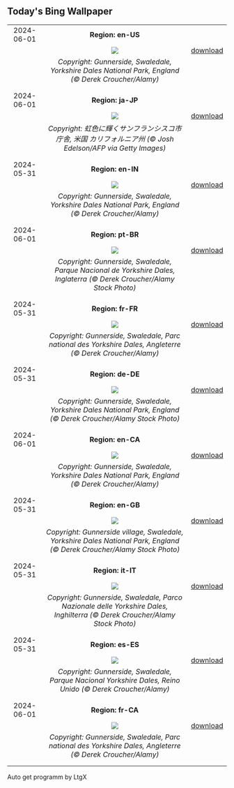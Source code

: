## Today's Bing Wallpaper
|      |      |      |
| :----: | :----: | :----: |
|2024-06-01|**Region: en-US**||
||![](https://www.bing.com/th?id=OHR.YorkshireDalesNP_EN-US6104560581_UHD.jpg&pid=hp&w=1152&h=648&rs=1&c=4)| [download](https://www.bing.com/th?id=OHR.YorkshireDalesNP_EN-US6104560581_UHD.jpg)|
||*Copyright: Gunnerside, Swaledale, Yorkshire Dales National Park, England (© Derek Croucher/Alamy)*
||
|||
|2024-06-01|**Region: ja-JP**||
||![](https://www.bing.com/th?id=OHR.PrideMonthSF_JA-JP2832342132_UHD.jpg&pid=hp&w=1152&h=648&rs=1&c=4)| [download](https://www.bing.com/th?id=OHR.PrideMonthSF_JA-JP2832342132_UHD.jpg)|
||*Copyright: 虹色に輝くサンフランシスコ市庁舎, 米国 カリフォルニア州 (© Josh Edelson/AFP via Getty Images)*
||
|||
|2024-05-31|**Region: en-IN**||
||![](https://www.bing.com/th?id=OHR.YorkshireDalesNP_EN-IN7382796721_UHD.jpg&pid=hp&w=1152&h=648&rs=1&c=4)| [download](https://www.bing.com/th?id=OHR.YorkshireDalesNP_EN-IN7382796721_UHD.jpg)|
||*Copyright: Gunnerside, Swaledale, Yorkshire Dales National Park, England (© Derek Croucher/Alamy)*
||
|||
|2024-06-01|**Region: pt-BR**||
||![](https://www.bing.com/th?id=OHR.YorkshireDalesNP_PT-BR5805097424_UHD.jpg&pid=hp&w=1152&h=648&rs=1&c=4)| [download](https://www.bing.com/th?id=OHR.YorkshireDalesNP_PT-BR5805097424_UHD.jpg)|
||*Copyright: Gunnerside, Swaledale, Parque Nacional de Yorkshire Dales, Inglaterra (© Derek Croucher/Alamy Stock Photo)*
||
|||
|2024-05-31|**Region: fr-FR**||
||![](https://www.bing.com/th?id=OHR.YorkshireDalesNP_FR-FR1030266814_UHD.jpg&pid=hp&w=1152&h=648&rs=1&c=4)| [download](https://www.bing.com/th?id=OHR.YorkshireDalesNP_FR-FR1030266814_UHD.jpg)|
||*Copyright: Gunnerside, Swaledale, Parc national des Yorkshire Dales, Angleterre (© Derek Croucher/Alamy)*
||
|||
|2024-05-31|**Region: de-DE**||
||![](https://www.bing.com/th?id=OHR.YorkshireDalesNP_DE-DE2262987650_UHD.jpg&pid=hp&w=1152&h=648&rs=1&c=4)| [download](https://www.bing.com/th?id=OHR.YorkshireDalesNP_DE-DE2262987650_UHD.jpg)|
||*Copyright: Gunnerside, Swaledale, Yorkshire Dales National Park, England (© Derek Croucher/Alamy Stock Photo)*
||
|||
|2024-06-01|**Region: en-CA**||
||![](https://www.bing.com/th?id=OHR.YorkshireDalesNP_EN-CA7651791197_UHD.jpg&pid=hp&w=1152&h=648&rs=1&c=4)| [download](https://www.bing.com/th?id=OHR.YorkshireDalesNP_EN-CA7651791197_UHD.jpg)|
||*Copyright: Gunnerside, Swaledale, Yorkshire Dales National Park, England (© Derek Croucher/Alamy)*
||
|||
|2024-05-31|**Region: en-GB**||
||![](https://www.bing.com/th?id=OHR.YorkshireDalesNP_EN-GB7625460348_UHD.jpg&pid=hp&w=1152&h=648&rs=1&c=4)| [download](https://www.bing.com/th?id=OHR.YorkshireDalesNP_EN-GB7625460348_UHD.jpg)|
||*Copyright: Gunnerside village, Swaledale, Yorkshire Dales National Park, England (© Derek Croucher/Alamy Stock Photo)*
||
|||
|2024-05-31|**Region: it-IT**||
||![](https://www.bing.com/th?id=OHR.YorkshireDalesNP_IT-IT9821537287_UHD.jpg&pid=hp&w=1152&h=648&rs=1&c=4)| [download](https://www.bing.com/th?id=OHR.YorkshireDalesNP_IT-IT9821537287_UHD.jpg)|
||*Copyright: Gunnerside, Swaledale, Parco Nazionale delle Yorkshire Dales, Inghilterra (© Derek Croucher/Alamy Stock Photo)*
||
|||
|2024-05-31|**Region: es-ES**||
||![](https://www.bing.com/th?id=OHR.YorkshireDalesNP_ES-ES3243650071_UHD.jpg&pid=hp&w=1152&h=648&rs=1&c=4)| [download](https://www.bing.com/th?id=OHR.YorkshireDalesNP_ES-ES3243650071_UHD.jpg)|
||*Copyright: Gunnerside, Swaledale, Parque Nacional Yorkshire Dales, Reino Unido (© Derek Croucher/Alamy)*
||
|||
|2024-06-01|**Region: fr-CA**||
||![](https://www.bing.com/th?id=OHR.YorkshireDalesNP_FR-CA1216487634_UHD.jpg&pid=hp&w=1152&h=648&rs=1&c=4)| [download](https://www.bing.com/th?id=OHR.YorkshireDalesNP_FR-CA1216487634_UHD.jpg)|
||*Copyright: Gunnerside, Swaledale, Parc national des Yorkshire Dales, Angleterre (© Derek Croucher/Alamy)*
||
|||

Auto get programm by LtgX

